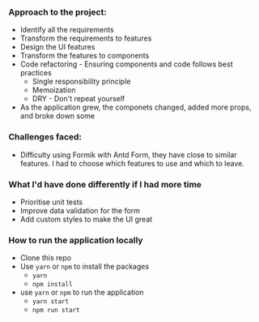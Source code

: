### Approach to the project:

- Identify all the requirements
- Transform the requirements to features
- Design the UI features
- Transform the features to components
- Code refactoring - Ensuring components and code follows best practices
  - Single responsibility principle
  - Memoization
  - DRY - Don't repeat yourself
- As the application grew, the componets changed, added more props, and broke down some

### Challenges faced:

- Difficulty using Formik with Antd Form, they have close to similar features. I had to choose which features to use and which to leave.

### What I'd have done differently if I had more time

- Prioritise unit tests
- Improve data validation for the form
- Add custom styles to make the UI great

### How to run the application locally

- Clone this repo
- Use `yarn` or `npm` to install the packages
  - `yarn`
  - `npm install`
- use `yarn` or `npm` to run the application
  - `yarn start`
  - `npm run start`
